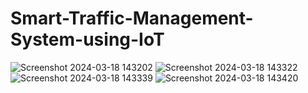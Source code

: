 # Smart-Traffic-Management-System-using-IoT
![Screenshot 2024-03-18 143202](https://github.com/anoosha16/Smart-Traffic-Management-System-using-IoT/assets/139038356/f15b81af-9ae4-4c0e-a121-aa77aff22da6)
![Screenshot 2024-03-18 143322](https://github.com/anoosha16/Smart-Traffic-Management-System-using-IoT/assets/139038356/dbaa1775-2bd4-4ce2-8cbe-317255df5912)
![Screenshot 2024-03-18 143339](https://github.com/anoosha16/Smart-Traffic-Management-System-using-IoT/assets/139038356/fe6d291b-4ec0-412a-8c2a-1b5830d02572)
![Screenshot 2024-03-18 143420](https://github.com/anoosha16/Smart-Traffic-Management-System-using-IoT/assets/139038356/0c30cae8-916d-49dd-871d-2f6143a043b2)
